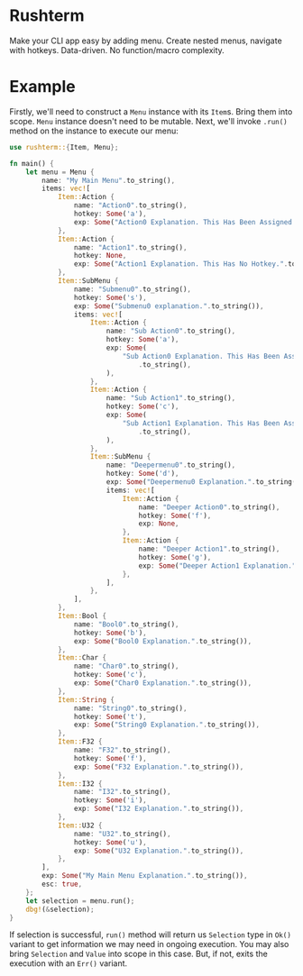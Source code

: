 # Rushterm
Make your CLI app easy by adding menu. Create nested menus, navigate with hotkeys. Data-driven. No function/macro complexity.
# Example
Firstly, we'll need to construct a `Menu` instance with its `Item`s. Bring them into scope. `Menu` instance doesn't need to be mutable. Next, we'll invoke `.run()` method on the instance to execute our menu:
```rust
use rushterm::{Item, Menu};

fn main() {
    let menu = Menu {
        name: "My Main Menu".to_string(),
        items: vec![
            Item::Action {
                name: "Action0".to_string(),
                hotkey: Some('a'),
                exp: Some("Action0 Explanation. This Has Been Assigned To A Hotkey.".to_string()),
            },
            Item::Action {
                name: "Action1".to_string(),
                hotkey: None,
                exp: Some("Action1 Explanation. This Has No Hotkey.".to_string()),
            },
            Item::SubMenu {
                name: "Submenu0".to_string(),
                hotkey: Some('s'),
                exp: Some("Submenu0 explanation.".to_string()),
                items: vec![
                    Item::Action {
                        name: "Sub Action0".to_string(),
                        hotkey: Some('a'),
                        exp: Some(
                            "Sub Action0 Explanation. This Has Been Assigned To A Hotkey."
                                .to_string(),
                        ),
                    },
                    Item::Action {
                        name: "Sub Action1".to_string(),
                        hotkey: Some('c'),
                        exp: Some(
                            "Sub Action1 Explanation. This Has Been Assigned To A Hotkey."
                                .to_string(),
                        ),
                    },
                    Item::SubMenu {
                        name: "Deepermenu0".to_string(),
                        hotkey: Some('d'),
                        exp: Some("Deepermenu0 Explanation.".to_string()),
                        items: vec![
                            Item::Action {
                                name: "Deeper Action0".to_string(),
                                hotkey: Some('f'),
                                exp: None,
                            },
                            Item::Action {
                                name: "Deeper Action1".to_string(),
                                hotkey: Some('g'),
                                exp: Some("Deeper Action1 Explanation.".to_string()),
                            },
                        ],
                    },
                ],
            },
            Item::Bool {
                name: "Bool0".to_string(),
                hotkey: Some('b'),
                exp: Some("Bool0 Explanation.".to_string()),
            },
            Item::Char {
                name: "Char0".to_string(),
                hotkey: Some('c'),
                exp: Some("Char0 Explanation.".to_string()),
            },
            Item::String {
                name: "String0".to_string(),
                hotkey: Some('t'),
                exp: Some("String0 Explanation.".to_string()),
            },
            Item::F32 {
                name: "F32".to_string(),
                hotkey: Some('f'),
                exp: Some("F32 Explanation.".to_string()),
            },
            Item::I32 {
                name: "I32".to_string(),
                hotkey: Some('i'),
                exp: Some("I32 Explanation.".to_string()),
            },
            Item::U32 {
                name: "U32".to_string(),
                hotkey: Some('u'),
                exp: Some("U32 Explanation.".to_string()),
            },
        ],
        exp: Some("My Main Menu Explanation.".to_string()),
        esc: true,
    };
    let selection = menu.run();
    dbg!(&selection);
}

```
If selection is successful, `run()` method will return us `Selection` type in `Ok()` variant to get information we may need in ongoing execution. You may also bring `Selection` and `Value` into scope in this case. But, if not, exits the execution with an `Err()` variant.